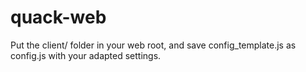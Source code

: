 # quack-web

Put the client/ folder in your web root, and save config_template.js as config.js with your adapted settings.


